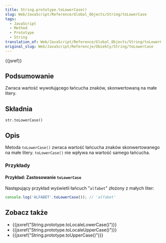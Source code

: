 ```yaml
---
title: String.prototype.toLowerCase()
slug: Web/JavaScript/Reference/Global_Objects/String/toLowerCase
tags:
  - JavaScript
  - Method
  - Prototype
  - String
translation_of: Web/JavaScript/Reference/Global_Objects/String/toLowerCase
original_slug: Web/JavaScript/Referencje/Obiekty/String/toLowerCase
---
```

{{jsref}}

## Podsumowanie

Zwraca wartość wywołującego łańcucha znaków, skonwertowaną na małe litery.

## Składnia

    str.toLowerCase()

## Opis

Metoda `toLowerCase()` zwraca wartość łańcucha znaków skonwertowanego na małe litery. `toLowerCase()` nie wpływa na wartość samego łańcucha.

### Przykłady

#### Przykład: Zastosowanie `toLowerCase`

Następujący przykład wyświetli łańcuch "`alfabet`" złożony z małych liter:

```js
console.log('ALFABET'.toLowerCase()); // 'alfabet'
```

## Zobacz także

- {{jsxref("String.prototype.toLocaleLowerCase()")}}
- {{jsxref("String.prototype.toLocaleUpperCase()")}}
- {{jsxref("String.prototype.toUpperCase()")}}
